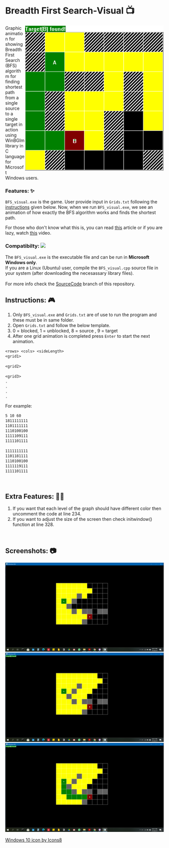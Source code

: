 # Breadth First Search-Visual :tv:

<div>
 
<img src="https://github.com/jatin-47/BFS-Visual/blob/main/ScreenShots/title.png" align="right" style="display:inline;" >

Graphic animation for showing Breadth First Search (BFS) algorithm for finding shortest path from a single source to a single target in action using WinBGIm library in C language for Microsoft Windows users.


### Features: :sparkles:
``BFS_visual.exe`` is the game. User provide input in ```Grids.txt``` following the [instructions](https://github.com/jatin-47/BFS-Visual/blob/main/README.md/#instruc) given below. Now, when we run ``BFS_visual.exe``, we see an animation of how exactly the BFS algorithm works and finds the shortest path.<br>

For those who don't know what this is, you can read [this](https://www.freecodecamp.org/news/exploring-the-applications-and-limits-of-breadth-first-search-to-the-shortest-paths-in-a-weighted-1e7b28b3307/) article or if you are lazy, watch [this](https://www.youtube.com/watch?v=oDqjPvD54Ss) video.

</div>

### Compatibilty:  <img src="https://img.icons8.com/color/32/000000/windows-10.png">
The ``BFS_visual.exe`` is the executable file and can be run in **Microsoft Windows only**. <br>
If you are a Linux (Ubuntu) user, compile the ``BFS_visual.cpp`` source file in your system (after downloading the necesassary library files). <br> <br>
For more info check the [SourceCode](https://github.com/jatin-47/BFS-Visual/tree/SourceCode) branch of this repository.

<div id="instruc"/>

## Instructions: :video_game:
1. Only ```BFS_visual.exe``` and ```Grids.txt``` are of use to run the program and these must be in same folder.
2. Open ```Grids.txt``` and follow the below template.
3.  0 = blocked, 1 = unblocked, 8 = source , 9 = target 
4. After one grid animation is completed press ```Enter``` to start the next animation.

```
<rows> <cols> <sideLength> 
<grid1>

<grid2>

<grid3>
.
.
.
.
```
For example:
```
5 10 60
1811111111
1101111111
1110100100
1111109111
1111101111

1111111111
1101181111
1110100100
1111119111
1111101111
```
<br>

## Extra Features: :man_technologist:

1. If you want that each level of the graph should have different color then uncomment the code at line 234.
2. If you want to adjust the size of the screen then check initwindow() function at line 328.

<br>
 
## Screenshots: :camera:

<img src="https://github.com/jatin-47/BFS-Visual/blob/main/ScreenShots/ss1.png" alt="SS1" width="800">
<br>

<img src="https://github.com/jatin-47/BFS-Visual/blob/main/ScreenShots/ss2.png" alt="SS2" width="800">
<br>

<img src="https://github.com/jatin-47/BFS-Visual/blob/main/ScreenShots/ss3.png" alt="SS3" width="800">

<a href="https://icons8.com/icon/108792/windows-10">Windows 10 icon by Icons8</a>

